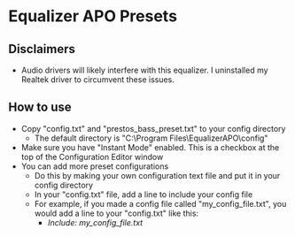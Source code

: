 # Equalizer APO Presets
## Disclaimers
- Audio drivers will likely interfere with this equalizer. I uninstalled my Realtek driver to circumvent these issues.

## How to use
- Copy "config.txt" and "prestos_bass_preset.txt" to your config directory 
  - The default directory is "C:\Program Files\EqualizerAPO\config"
- Make sure you have "Instant Mode" enabled. This is a checkbox at the top of the Configuration Editor window
- You can add more preset configurations
  - Do this by making your own configuration text file and put it in your config directory
  - In your "config.txt" file, add a line to include your config file
  - For example, if you made a config file called "my_config_file.txt", you would add a line to your "config.txt" like this: 
    - *Include: my_config_file.txt*
